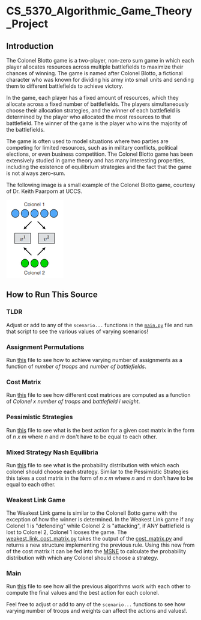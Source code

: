 # CS_5370_Algorithmic_Game_Theory_Project

## Introduction

The Colonel Blotto game is a two-player, non-zero sum game in which each player allocates resources across multiple battlefields to maximize their chances of winning. The game is named after Colonel Blotto, a fictional character who was known for dividing his army into small units and sending them to different battlefields to achieve victory.

In the game, each player has a fixed amount of resources, which they allocate across a fixed number of battlefields. The players simultaneously choose their allocation strategies, and the winner of each battlefield is determined by the player who allocated the most resources to that battlefield. The winner of the game is the player who wins the majority of the battlefields.

The game is often used to model situations where two parties are competing for limited resources, such as in military conflicts, political elections, or even business competition. The Colonel Blotto game has been extensively studied in game theory and has many interesting properties, including the existence of equilibrium strategies and the fact that the game is not always zero-sum.

The following image is a small example of the Colonel Blotto game, courtesy of Dr. Keith Paarporn at UCCS.

![Colonel Blotto example game](./resources/colonel_blotto_example.png)

## How to Run This Source

### TLDR

Adjust or add to any of the `scenario...` functions in the [`main.py`](main.py) file and run that script to see the various values of varying scenarios!

### Assignment Permutations

Run [this](assignment_permutations.py) file to see how to achieve varying number of assignments as a function of *number of troops* and *number of battlefields*.

### Cost Matrix

Run [this](cost_matrix.py) file to see how different cost matrices are computed as a function of *Colonel x number of troops* and *battlefield i weight*.

### Pessimistic Strategies

Run [this](pessimistic_strategies.py) file to see what is the best action for a given cost matrix in the form of *n x m* where *n* and *m* don't have to be equal to each other.

### Mixed Strategy Nash Equilibria

Run [this](mixed_nash_equilibra.py) file to see what is the probability distribution with which each colonel should choose each strategy.
Similar to the Pessimistic Strategies this takes a cost matrix in the form of *n x m* where *n* and *m* don't have to be equal to each other.

### Weakest Link Game

The Weakest Link game is similar to the Colonell Botto game with the exception of how the winner is determined. In the Weakest Link game if any Colonel 1 is "defending" while Colonel 2 is "attacking", if ANY battlefield is lost to Colonel 2, Colonel 1 looses the game. The [weakest_link_cost_matrix.py](weakest_link_cost_matrix.py) takes the output of the [cost_matrix.py](cost_matrix.py) and returns a new structure implementing the previous rule. Using this new from of the cost matrix it can be fed into the [MSNE](mixed_nash_equilibra.py) to calculate the probability distribution with which any Colonel should choose a strategy. 

### Main

Run [this](main.py) file to see how all the previous algorithms work with each other to compute the final values and the best action for each colonel.

Feel free to adjust or add to any of the `scenario...` functions to see how varying number of troops and weights can affect the actions and values!.
